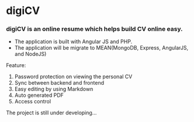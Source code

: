 # digiCV
### digiCV is an online resume which helps build CV online easy.
+ The application is built with Angular JS and PHP. 
+ The application will be migrate to MEAN(MongoDB, Express, AngularJS, and NodeJS)

Feature:
1. Password protection on viewing the personal CV
2. Sync between backend and frontend
3. Easy editing by using Markdown
4. Auto generated PDF
5. Access control

The project is still under developing...



